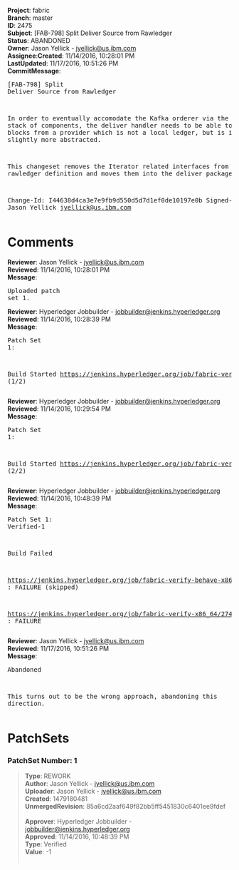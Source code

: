 <strong>Project</strong>: fabric</br><strong>Branch</strong>: master<br><strong>ID</strong>: 2475<br><strong>Subject</strong>: [FAB-798] Split Deliver Source from Rawledger<br><strong>Status</strong>: ABANDONED<br><strong>Owner</strong>: Jason Yellick - jyellick@us.ibm.com<br><strong>Assignee</strong>:<strong>Created</strong>: 11/14/2016, 10:28:01 PM<br><strong>LastUpdated</strong>: 11/17/2016, 10:51:26 PM<br><strong>CommitMessage</strong>:<br><pre>[FAB-798] Split Deliver Source from Rawledger

In order to eventually accomodate the Kafka orderer via the common
stack of components, the deliver handler needs to be able to source
blocks from a provider which is not a local ledger, but is instead
slightly more abstracted.

This changeset removes the Iterator related interfaces from the
rawledger definition and moves them into the deliver package.

Change-Id: I44638d4ca3e7e9fb9d550d5d7d1ef0de10197e0b
Signed-off-by: Jason Yellick <jyellick@us.ibm.com>
</pre><h1>Comments</h1><strong>Reviewer</strong>: Jason Yellick - jyellick@us.ibm.com<br><strong>Reviewed</strong>: 11/14/2016, 10:28:01 PM<br><strong>Message</strong>: <pre>Uploaded patch set 1.</pre><strong>Reviewer</strong>: Hyperledger Jobbuilder - jobbuilder@jenkins.hyperledger.org<br><strong>Reviewed</strong>: 11/14/2016, 10:28:39 PM<br><strong>Message</strong>: <pre>Patch Set 1:

Build Started https://jenkins.hyperledger.org/job/fabric-verify-behave-x86_64/1594/ (1/2)</pre><strong>Reviewer</strong>: Hyperledger Jobbuilder - jobbuilder@jenkins.hyperledger.org<br><strong>Reviewed</strong>: 11/14/2016, 10:29:54 PM<br><strong>Message</strong>: <pre>Patch Set 1:

Build Started https://jenkins.hyperledger.org/job/fabric-verify-x86_64/2749/ (2/2)</pre><strong>Reviewer</strong>: Hyperledger Jobbuilder - jobbuilder@jenkins.hyperledger.org<br><strong>Reviewed</strong>: 11/14/2016, 10:48:39 PM<br><strong>Message</strong>: <pre>Patch Set 1: Verified-1

Build Failed 

https://jenkins.hyperledger.org/job/fabric-verify-behave-x86_64/1594/ : FAILURE (skipped)

https://jenkins.hyperledger.org/job/fabric-verify-x86_64/2749/ : FAILURE</pre><strong>Reviewer</strong>: Jason Yellick - jyellick@us.ibm.com<br><strong>Reviewed</strong>: 11/17/2016, 10:51:26 PM<br><strong>Message</strong>: <pre>Abandoned

This turns out to be the wrong approach, abandoning this direction.</pre><h1>PatchSets</h1><h3>PatchSet Number: 1</h3><blockquote><strong>Type</strong>: REWORK<br><strong>Author</strong>: Jason Yellick - jyellick@us.ibm.com<br><strong>Uploader</strong>: Jason Yellick - jyellick@us.ibm.com<br><strong>Created</strong>: 1479180481<br><strong>UnmergedRevision</strong>: 85a6cd2aaf649f82bb5ff5451830c6401ee9fdef<br><br><strong>Approver</strong>: Hyperledger Jobbuilder - jobbuilder@jenkins.hyperledger.org<br><strong>Approved</strong>: 11/14/2016, 10:48:39 PM<br><strong>Type</strong>: Verified<br><strong>Value</strong>: -1<br><br></blockquote>
